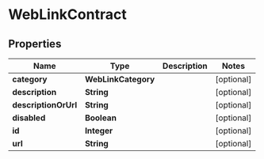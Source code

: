 

# WebLinkContract


## Properties

Name | Type | Description | Notes
------------ | ------------- | ------------- | -------------
**category** | **WebLinkCategory** |  |  [optional]
**description** | **String** |  |  [optional]
**descriptionOrUrl** | **String** |  |  [optional]
**disabled** | **Boolean** |  |  [optional]
**id** | **Integer** |  |  [optional]
**url** | **String** |  |  [optional]



